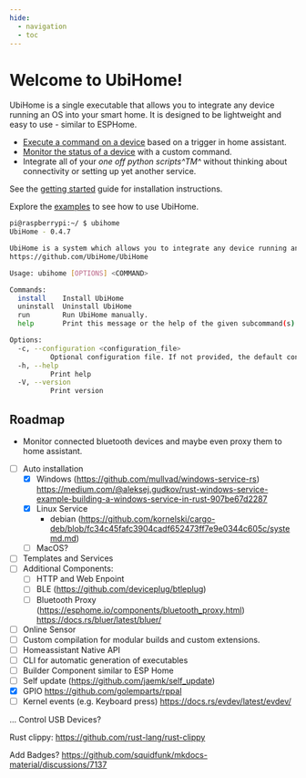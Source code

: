 ```yaml
---
hide:
  - navigation
  - toc
---
```


# Welcome to UbiHome!

UbiHome is a single executable that allows you to integrate any device running an OS into your smart home. 
It is designed to be lightweight and easy to use - similar to ESPHome.

- [Execute a command on a device](./examples/display_notification/index.md) based on a trigger in home assistant. 
- [Monitor the status of a device](./examples/system_ressources/index.md) with a custom command. 
- Integrate all of your _one off python scripts^TM^_ without thinking about connectivity or setting up yet another service.

See the [getting started](getting_started/index.md) guide for installation instructions.

Explore the [examples](examples/index.md) to see how to use UbiHome.

<!-- x-release-please-start-version -->

```bash
pi@raspberrypi:~/ $ ubihome
UbiHome - 0.4.7

UbiHome is a system which allows you to integrate any device running an OS into your smart home.
https://github.com/UbiHome/UbiHome

Usage: ubihome [OPTIONS] <COMMAND>

Commands:
  install    Install UbiHome
  uninstall  Uninstall UbiHome
  run        Run UbiHome manually.
  help       Print this message or the help of the given subcommand(s)

Options:
  -c, --configuration <configuration_file>
          Optional configuration file. If not provided, the default configuration will be used. [default: config.yaml]
  -h, --help
          Print help
  -V, --version
          Print version
```
<!-- x-release-please-end -->

## Roadmap

- Monitor connected bluetooth devices and maybe even proxy them to home assistant.
- [ ] Auto installation
  - [x] Windows (https://github.com/mullvad/windows-service-rs) https://medium.com/@aleksej.gudkov/rust-windows-service-example-building-a-windows-service-in-rust-907be67d2287
  - [x] Linux Service
    - debian (https://github.com/kornelski/cargo-deb/blob/fc34c45fafc3904cadf652473ff7e9e0344c605c/systemd.md)
  - [ ] MacOS?
- [ ] Templates and Services
- [ ] Additional Components:
  - [ ] HTTP and Web Enpoint
  - [ ] BLE (https://github.com/deviceplug/btleplug)
  - [ ] Bluetooth Proxy (https://esphome.io/components/bluetooth_proxy.html)     https://docs.rs/bluer/latest/bluer/
- [ ] Online Sensor
- [ ] Custom compilation for modular builds and custom extensions.
- [ ] Homeassistant Native API
- [ ] CLI for automatic generation of executables
- [ ] Builder Component similar to ESP Home
- [ ] Self update (https://github.com/jaemk/self_update)
- [x] GPIO https://github.com/golemparts/rppal
- [ ] Kernel events (e.g. Keyboard press) https://docs.rs/evdev/latest/evdev/

... Control USB Devices?

Rust clippy: 
https://github.com/rust-lang/rust-clippy


Add Badges? 
https://github.com/squidfunk/mkdocs-material/discussions/7137